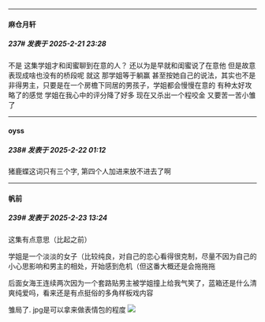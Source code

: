 ﻿
*****

####  麻仓月轩  
##### 237#       发表于 2025-2-21 23:28

不是 这集学姐才和闺蜜聊到在意的人？
还以为是早就和闺蜜说了在意他 但是故意表现成啥也没有的桥段呢
就这 那学姐等于躺赢
甚至按她自己的说法，其实也不是非得男主，只要是在一个房檐下同居的男孩子，学姐都会慢慢在意的
有种太好攻略了的感觉
学姐在我心中的评分降了好多 
现在又杀出一个程咬金 又要苦一苦小雏了


*****

####  oyss  
##### 238#       发表于 2025-2-22 01:12

猪鹿蝶这词只有三个字, 第四个人加进来放不进去了啊


*****

####  帆前  
##### 239#       发表于 2025-2-23 13:24

这集有点意思（比起之前）

学姐是一个淡淡的女子（比较纯良，对自己的恋心看得很克制，尽量不因为自己的小心思影响和男主的相处，开始感到危机（但这番大概还是会拖拖拖

后面女海王连续两次因为一个套路贴男主被学姐撞上给我气笑了，蓝箱还是什么清爽纯爱吗，看来还是有点挺俗的多角样板戏内容

雏局了. jpg是可以拿来做表情包的程度
<img src="https://p.sda1.dev/22/6581d0dd03061f8c011ff2f011136ef0/Screenshot_20250223_123330_com.huawei.browser.jpg" referrerpolicy="no-referrer">

